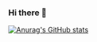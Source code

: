 ### Hi there 👋
 [![Anurag's GitHub stats](https://github-readme-stats.vercel.app/api?username=NavyDav)](https://github.com/anuraghazra/github-readme-stats)
<!--
**NavyDav/NavyDav** is a ✨ _special_ ✨ repository because its `README.md` (this file) appears on your GitHub profile.

Here are some ideas to get you started:

- 🔭 I’m currently working on ...
- 🌱 I’m currently learning ...
- 👯 I’m looking to collaborate on ...
- 🤔 I’m looking for help with ...
- 💬 Ask me about ...
- 📫 How to reach me: ...
- 😄 Pronouns: ...
- ⚡ Fun fact: ...
-->
